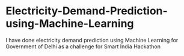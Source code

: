 # Electricity-Demand-Prediction-using-Machine-Learning
I have done electricity demand prediction using Machine Learning for Government of Delhi as a challenge for Smart India Hackathon
